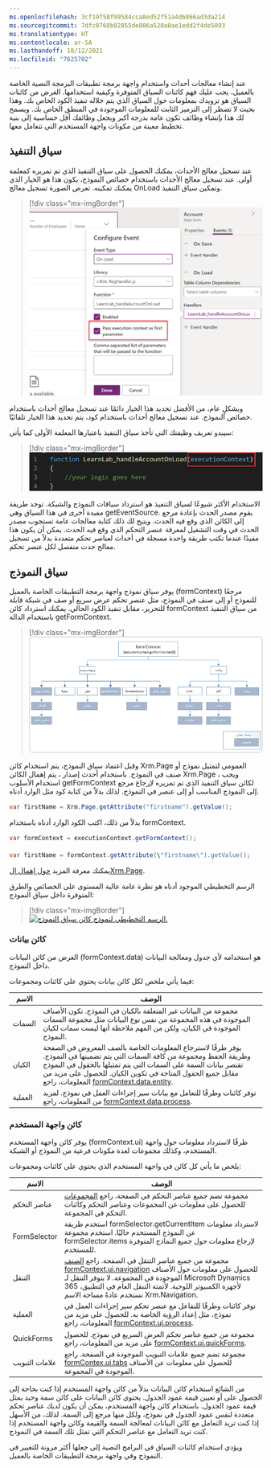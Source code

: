 ```yaml
---
ms.openlocfilehash: 3cf19f58f99584cca8ed52f51a4d6866ad3da214
ms.sourcegitcommit: 7dfc0768b02855de806a520a0ae1edd2f4de5093
ms.translationtype: HT
ms.contentlocale: ar-SA
ms.lasthandoff: 10/12/2021
ms.locfileid: "7625702"
---
```

عند إنشاء معالجات أحداث واستخدام واجهة برمجة تطبيقات البرمجة النصية الخاصة بالعميل، يجب عليك فهم كائنات السياق المتوفرة وكيفية استخدامها. الغرض من كائنات السياق هو تزويدك بمعلومات حول السياق الذي يتم خلاله تنفيذ الكود الخاص بك. وهذا بحيث لا تضطر إلى الترميز الثابت للمعلومات الموجودة في المنطق الخاص بك. ويسمح لك هذا بإنشاء وظائف تكون عامة بدرجة أكبر ويجعل وظائفك أقل حساسية إلى بنية تخطيط معينة من مكونات واجهة المستخدم التي تتعامل معها.

## <a name="execution-context"></a>سياق التنفيذ

عند تسجيل معالج الأحداث، يمكنك الحصول على سياق التنفيذ الذي تم تمريره كمعلمة أولى. عند تسجيل معالج الأحداث باستخدام خصائص النموذج، يكون هذا هو الخيار الذي يمكنك تمكينه. تعرض الصورة تسجيل معالج OnLoad وتمكين سياق التنفيذ.

> [!div class="mx-imgBorder"]
> [![لقطة شاشة تظهر كيفية تمكين تمرير سياق التنفيذ.](../media/pass-execution-context.png)](../media/pass-execution-context.png#lightbox)

وبشكلٍ عام، من الأفضل تحديد هذا الخيار دائمًا عند تسجيل معالج أحداث باستخدام خصائص النموذج. عند تسجيل معالج أحداث باستخدام كود، يتم تحديد هذا الخيار تلقائيًا.

سيبدو تعريف وظيفتك التي تأخذ سياق التنفيذ باعتبارها المعلمة الأولى كما يأتي:

> [!div class="mx-imgBorder"]
> [![لقطة شاشة لوظيفة توضح سياق التنفيذ كمعلمة أولى.](../media/execution-context-function.png)](../media/execution-context-function.png#lightbox)

الاستخدام الأكثر شيوعًا لسياق التنفيذ هو استرداد سياقات النموذج والشبكة. توجد طريقة مفيدة أخرى في هذا السياق وهي getEventSource. يقوم مصدر الحدث بإعادة مرجع إلى الكائن الذي وقع فيه الحدث. ويتيح لك ذلك كتابة معالجات عامة تستجوب مصدر الحدث في وقت التشغيل لمعرفة عنصر التحكم الذي وقع فيه الحدث. يمكن أن يكون هذا مفيدًا عندما تكتب طريقة واحدة مسجلة في أحداث لعناصر تحكم متعددة بدلاً من تسجيل معالج حدث منفصل لكل عنصر تحكم.

## <a name="form-context"></a>سياق النموذج

يوفر سياق نموذج واجهة برمجة التطبيقات الخاصة بالعميل (formContext) مرجعًا للنموذج أو إلى صنف في النموذج، مثل عنصر تحكم عرض سريع أو صف في شبكة قابلة للتحرير، مقابل تنفيذ الكود الحالي. يمكنك استرداد كائن formContext من سياق التنفيذ باستخدام الدالة getFormContext.

> [!div class="mx-imgBorder"]
> [![لقطة شاشة للدالة باستخدام سياق التنفيذ للحصول على سياق النموذج.](../media/form-context.png)](../media/form-context.png#lightbox)

وقبل اعتماد سياق النموذج، يتم استخدام كائن Xrm.Page العمومي لتمثيل نموذج أو صنف في النموذج. باستخدام أحدث إصدار ، يتم إهمال الكائن Xrm.Page ، ويجب استخدام الأسلوب getFormContext لكائن سياق التنفيذ الذي تم تمريره لإرجاع مرجع إلى النموذج المناسب أو إلى عنصر في النموذج. لذلك بدلاً من كتابة كود مثل الوارد أدناه.

```csharp
var firstName = Xrm.Page.getAttribute("firstname").getValue();
```

بدلاً من ذلك، اكتب الكود الوارد أدناه باستخدام formContext.

```csharp
var formContext = executionContext.getFormContext();

var firstName = formContext.getAttribute(\"firstname\").getValue();
````

يمكنك معرفة المزيد [حول إهمال الXrm.Page](/dynamics365/get-started/whats-new/customer-engagement/important-changes-coming?azure-portal=true#some-client-apis-are-deprecated).

الرسم التخطيطي الموجود أدناه هو نظرة عامة عالية المستوى على الخصائص والطرق المتوفرة داخل سياق النموذج:

> [!div class="mx-imgBorder"]
> [![الرسم التخطيطي لنموذج كائن سياق النموذج.](../media/form-context-diagram.png)](../media/form-context-diagram.png#lightbox)

### <a name="data-object"></a>كائن بيانات

الغرض من كائن البيانات (formContext.data) هو استخدامه لأي جدول ومعالجة البيانات داخل النموذج.

فيما يأتي ملخص لكل كائن بيانات يحتوي على كائنات ومجموعات:

|     الاسم          |     الوصف                                                                                                                                                                                                                                                                                                                                                                                                      |
|-------------------|----------------------------------------------------------------------------------------------------------------------------------------------------------------------------------------------------------------------------------------------------------------------------------------------------------------------------------------------------------------------------------------------------------------------|
|     السمات    |     مجموعة من البيانات غير المتعلقة بالكيان في النموذج. تكون الأصناف الموجودة في هذه المجموعة من نفس نوع البيانات مثل مجموعة السمات الموجودة في الكيان، ولكن من المهم ملاحظة أنها ليست سمات لكيان النموذج.                                                                                                                                                                                            |
|     الكيان        |     يوفر طرقًا لاسترجاع المعلومات الخاصة بالصف المعروض في الصفحة وطريقة الحفظ ومجموعة من كافة السمات التي يتم تضمينها في النموذج. تقتصر بيانات السمة على السمات التي يتم تمثيلها بالحقول في النموذج مقابل جميع الحقول المتاحة في تكوين الكيان. للحصول على مزيد من المعلومات، راجع [formContext.data.entity](/powerapps/developer/model-driven-apps/clientapi/reference/formcontext-data-entity/?azure-portal=true).    |
|     العملية       |     توفر كائنات وطرقًا للتعامل مع بيانات سير إجراءات العمل في نموذج. لمزيد من المعلومات، راجع [formContext.data.process](/powerapps/developer/model-driven-apps/clientapi/reference/formcontext-data-process/?azure-portal=true).                                                                                                                                                                                                                                                                    |

### <a name="ui-object"></a>كائن واجهة المستخدم

يوفر كائن واجهة المستخدم (formContext.ui) طرقًا لاسترداد معلومات حول واجهة المستخدم، وكذلك مجموعات لعدة مكونات فرعية من النموذج أو الشبكة.

يلخص ما يأتي كل كائن في واجهة المستخدم الذي يحتوي على كائنات ومجموعات:

|     الاسم            |     الوصف                                                                                                                                                                                                                                                                                                          |
|---------------------|--------------------------------------------------------------------------------------------------------------------------------------------------------------------------------------------------------------------------------------------------------------------------------------------------------------------------|
|     عناصر التحكم        |     مجموعة تضم جميع عناصر التحكم في الصفحة. راجع [المجموعات](/powerapps/developer/model-driven-apps/clientapi/reference/collections/?azure-portal=true)   للحصول على معلومات عن المجموعات وعناصر التحكم وكائنات التحكم في المجموعة.                                                                                                                                                          |
|     FormSelector    |     استخدم طريقة formSelector.getCurrentItem لاسترداد معلومات عن النموذج المستخدم حاليًا. استخدم مجموعة formSelector.items لإرجاع معلومات حول جميع النماذج المتوفرة للمستخدم.                                                                                   |
|     التنقل      |     مجموعة من جميع عناصر التنقل في الصفحة. راجع [الصنف formContext.ui.navigation](/powerapps/developer/model-driven-apps/clientapi/reference/formcontext-ui-navigation/?azure-portal=true) للحصول على معلومات حول الأصناف الموجودة في المجموعة. لا يتوفر التنقل لـ Microsoft Dynamics 365 لأجهزة الكمبيوتر اللوحية‬. لأتمتة التنقل العام في التطبيق، نستخدم عادةً مساحة الاسم Xrm.Navigation.    |
|     العملية         |     توفر كائنات وطرقًا للتفاعل مع عنصر تحكم سير إجراءات العمل في نموذج، مثل إعداد الرؤية الخاصة به. للحصول على مزيد من المعلومات، راجع [formContext.ui.process](/powerapps/developer/model-driven-apps/clientapi/reference/formcontext-ui-process/?azure-portal=true).                                                                                                                                     |
|     QuickForms      |     مجموعة من جميع عناصر تحكم العرض السريع في نموذج. للحصول على مزيد من المعلومات، راجع [formContext.ui.quickForms](/powerapps/developer/model-driven-apps/clientapi/reference/formcontext-ui-quickforms/?azure-portal=true).                                                                                                                                                                                                        |
|     علامات التبويب            |     مجموعة تضم جميع علامات التبويب الموجودة في الصفحة. راجع [‎formContex.ui.tabs](/powerapps/developer/model-driven-apps/clientapi/reference/formcontext-ui-tabs/?azure-portal=true) للحصول على معلومات عن الأصناف الموجودة في المجموعة.                                                                                                                                                                                                |

من الشائع استخدام كائن البيانات بدلاً من كائن واجهة المستخدم إذا كنت بحاجة إلى الحصول على أو تعيين قيمة عمود الجدول. يحتوي كائن البيانات على كائن سمة وحيد يمثل قيمة عمود الجدول. باستخدام كائن واجهة المستخدم، يمكن أن يكون لديك عناصر تحكم متعددة لنفس عمود الجدول في نموذج، ولكل منها مرجع إلى السمة. لذلك، من الأسهل إذا كنت تريد التعامل مع كائن البيانات لمعالجة السمة والقيمة وكائن واجهة المستخدم إذا كنت تريد التعامل مع عناصر التحكم التي تمثل تلك السمة في النموذج.

ويؤدي استخدام كائنات السياق في البرامج النصية إلى جعلها أكثر مرونة للتغيير في النموذج وفي واجهة برمجة التطبيقات الخاصة بالعميل.
